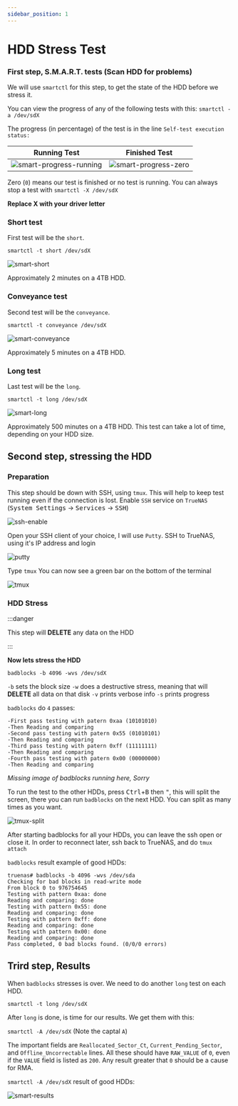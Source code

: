 ```yaml
---
sidebar_position: 1
---
```


# HDD Stress Test

### First step, S.M.A.R.T. tests (Scan HDD for problems)
We will use `smartctl` for this step, to get the state of the HDD before we stress it.

You can view the progress of any of the following tests with this:
`smartctl -a /dev/sdX`

The progress (in percentage) of the test is in the line `Self-test execution status:`

|                                  Running Test                                   |                                         Finished Test                                          |
| :-----------------------------------------------------------------------------: | :--------------------------------------------------------------------------------------------: |
| ![smart-progress-running](img/smart-progress-running.jpg) | ![smart-progress-zero](img/smart-progress-zero.jpg) |


Zero (`0`) means our test is finished or no test is running.
You can always stop a test with `smartctl -X /dev/sdX`

**Replace X with your driver letter**


### Short test
First test will be the `short`.

`smartctl -t short /dev/sdX`

![smart-short](img/smart-short.jpg)

Approximately 2 minutes on a 4TB HDD.

### Conveyance test
Second test will be the `conveyance`.

`smartctl -t conveyance /dev/sdX`

![smart-conveyance](img/smart-conveyance.jpg)

Approximately 5 minutes on a 4TB HDD.

### Long test

Last test will be the `long`.

`smartctl -t long /dev/sdX`

![smart-long](img/smart-long.jpg)

Approximately 500 minutes on a 4TB HDD.
This test can take a lot of time, depending on your HDD size.

## Second step, stressing the HDD
### Preparation
This step should be down with SSH, using `tmux`. This will help to keep test running even if the connection is lost.
Enable `SSH` service on `TrueNAS` (<kbd>System Settings</kbd> -> <kbd>Services</kbd> -> <kbd>SSH</kbd>)

![ssh-enable](img/ssh-enable.jpg)

Open your SSH client of your choice, I will use `Putty`.
SSH to TrueNAS, using it's IP address and login

![putty](img/putty.jpg)

Type `tmux` You can now see a green bar on the bottom of the terminal

![tmux](img/tmux.jpg)

### HDD Stress

:::danger

This step will **DELETE** any data on the HDD

:::

**Now lets stress the HDD**

`badblocks -b 4096 -wvs /dev/sdX`

`-b` sets the block size
`-w` does a destructive stress, meaning that will **DELETE** all data on that disk
`-v` prints verbose info
`-s` prints progress

`badblocks` do `4` passes:

```shell
-First pass testing with patern 0xaa (10101010)
-Then Reading and comparing
-Second pass testing with patern 0x55 (01010101)
-Then Reading and comparing
-Third pass testing with patern 0xff (11111111)
-Then Reading and comparing
-Fourth pass testing with patern 0x00 (00000000)
-Then Reading and comparing
```

<!-- ![badblocks-running](img/badblocks-running.jpg) -->
*Missing image of badblocks running here, Sorry*

To run the test to the other HDDs, press <kbd>Ctrl</kbd>+<kbd>B</kbd> then <kbd>"</kbd>, this will split the screen, there you can run `badblocks` on the next HDD. You can split as many times as you want.

![tmux-split](img/tmux-split.jpg)

After starting badblocks for all your HDDs, you can leave the ssh open or close it. In order to reconnect later, ssh back to TrueNAS, and do `tmux attach`


`badblocks` result example of good HDDs:

```
truenas# badblocks -b 4096 -wvs /dev/sda
Checking for bad blocks in read-write mode
From block 0 to 976754645
Testing with pattern 0xaa: done
Reading and comparing: done
Testing with pattern 0x55: done
Reading and comparing: done
Testing with pattern 0xff: done
Reading and comparing: done
Testing with pattern 0x00: done
Reading and comparing: done
Pass completed, 0 bad blocks found. (0/0/0 errors)
```

## Trird step, Results

When `badblocks` stresses is over. We need to do another `long` test on each HDD.

`smartctl -t long /dev/sdX`

After `long` is done, is time for our results.
We get them with this:

`smartctl -A /dev/sdX` (Note the captal `A`)

The important fields are `Reallocated_Sector_Ct`, `Current_Pending_Sector`, and `Offline_Uncorrectable` lines. All these should have `RAW_VALUE` of `0`, even if the `VALUE` field is listed as `200`. Any result greater that `0` should be a cause for RMA.


`smartctl -A /dev/sdX` result of good HDDs:

![smart-results](img/smart-results.jpg)

